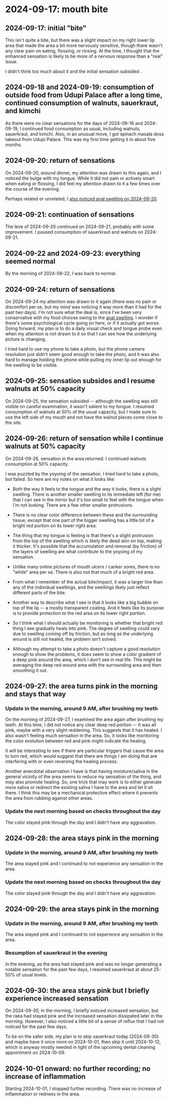 # 2024-09-17: mouth bite

## 2024-09-17: initial "bite"

This isn't quite a bite, but there was a slight impact on my right
lower lip area that made the area a bit more nervously sensitive,
though there wasn't any clear pain on eating, flossing, or rinsing. At
the time, I thought that the enhanced sensation is likely to be more
of a nervous response than a "real" issue.

I didn't think too much about it and the initial sensation subsided .

## 2024-09-18 and 2024-09-19: consumption of outside food from Udupi Palace after a long time, continued consumption of walnuts, sauerkraut, and kimchi

As there were no clear sensations for the days of 2024-09-18 and
2024-09-19, I continued food consumption as usual, including walnuts,
sauerkraut, and kimchi. Also, in an unusual move, I got spinach masala
dosa takeout from Udupi Palace. This was my first time getting it in
about five months.

## 2024-09-20: return of sensations

On 2024-09-20, around dinner, my attention was drawn to this again,
and I noticed the bulge with my tongue. While it did not pain or
actively smart when eating or flossing, I did feel my attention drawn
to it a few times over the course of the evening.

Perhaps related or unrelated, I [also noticed anal swelling on
2024-09-20](2024-09-20-anal-swelling.md).

## 2024-09-21: continuation of sensations

The leve of 2024-09-20 continued on 2024-09-21, probably with some
improvement. I paused consumption of sauerkraut and walnuts on
2024-09-21.

## 2024-09-22 and 2024-09-23: everything seemed normal

By the morning of 2024-09-22, I was back to normal.

## 2024-09-24: return of sensations

On 2024-09-24 my attention was drawn to it again (there was no pain or
discomfort per se, but my mind was noticing it way more than it had
for the past two days). I'm not sure what the deal is, since I've been
very conservative with my food choices owing to the [anal
swelling](2024-09-20-anal-swelling.md). I wonder if there's some
psychological cycle going on here, or if it actually got worse. Going
forward, my plan is to do a daily visual check and tongue probe even
when my attention is not drawn to it so that I can see how the
underlying picture is changing.

I tried hard to use my phone to take a photo, but the phone camera
resolution just didn't seem good enough to take the photo, and it was
also hard to manage holding the phone while pulling my inner lip out
enough for the swelling to be visible.

## 2024-09-25: sensation subsides and I resume walnuts at 50% capacity

On 2024-09-25, the sensation subsided -- although the swelling was
still visible on careful examination, it wasn't salient to my
tongue. I resumed consumption of walnuts at 50% of the usual capacity,
but I made sure to use the left side of my mouth and not have the
walnut pieces come close to the site.

## 2024-09-26: return of sensation while I continue walnuts at 50% capacity

On 2024-09-26, sensation in the area returned. I continued walnuts
consumption at 50% capacity.

I was puzzled by the yoyoing of the sensation. I tried hard to take a
photo, but failed. So here are my notes on what it looks like:

* Both the way it feels to the tongue and the way it looks, there is a
  slight swelling. There is another smaller swelling to its immediate
  left (for me) that I can see in the mirror but it's too small to
  feel with the tongue when I'm not looking. There are a few other
  smaller protrusions.

* There is no clear color difference between these and the surrounding
  tissue, except that one part of the bigger swelling has a little bit
  of a bright red portion on its lower right area.

* The thing that my tongue is feeling is that there's a slight
  protrusion from the top of the swelling which is likely the dead
  skin on top, making it thicker. It's possible that the accumulation
  and removal (by friction) of the layers of swelling are what
  contribute to the yoyoing of my sensation.

* Unlike many online pictures of mouth ulcers / canker sores, there is
  no "white" area per se. There is also not that much of a bright red
  area.

* From what I remember of the actual bite/impact, it was a larger line
  than any of the individual swellings, and the swellings likely just
  reflect different parts of the bite.

* Another way to describe what I see is that it looks like a big
  bubble on top of the lip -- a mostly transparent coating. And it
  feels like its purpose is to provide protection to the red area on
  its lower right portion.

* So I think what I should actually be monitoring is whether that
  bright red thing I see gradually heals into pink. The degree of
  swelling could vary due to swelling coming off by friction, but as
  long as the underlying wound is still not healed, the problem isn't
  solved.

* Although my attempt to take a photo doesn't capture a good
  resolution enough to show the problems, it does seem to show a color
  gradient of a deep pink around the area, which I don't see in real
  life. This might be averaging the deep red wound area with the
  surrounding area and then smoothing it out.

## 2024-09-27: the area turns pink in the morning and stays that way

### Update in the morning, around 9 AM, after brushing my teeth

On the morning of 2024-09-27, I examined the area again after brushing
my teeth. At this time, I did not notice any clear deep red portion --
it was all pink, maybe with a very slight reddening. This suggests
that it has healed. I also wasn't feeling much sensation in the
area. So, it looks like monitoring the color evolution between red and
pink might indicate the healing.

It will be interesting to see if there are particular triggers that
cause the area to turn red, which would suggest that there are things
I am doing that are interfering with or even reversing the healing
process.

Another anecdotal observation I have is that having moisture/saliva in
the general vicinity of the area seems to reduce my sensation of the
thing, and *may* also promote healing. So, one trick that may work is
to either generate more saliva or redirect the existing saliva I have
to the area and let it sit there. I think this may be a mechanical
protective effect where it prevents the area from rubbing against
other areas.

### Update the next morning based on checks throughout the day

The color stayed pink through the day and I didn't have any
aggravation.

## 2024-09-28: the area stays pink in the morning

### Update in the morning, around 9 AM, after brushing my teeth

The area stayed pink and I continued to not experience any sensation
in the area.

### Update the next morning based on checks throughout the day

The color stayed pink through the day and I didn't have any
aggravation.

## 2024-09-29: the area stays pink in the morning

### Update in the morning, around 9 AM, after brushing my teeth

The area stayed pink and I continued to not experience any sensation
in the area.

### Resumption of sauerkraut in the evening

In the evening, as the area had stayed pink and was no longer
generating a notable sensation for the past few days, I resumed
sauerkraut at about 25-50% of usual levels.

## 2024-09-30: the area stays pink but I briefly experience increased sensation

On 2024-09-30, in the morning, I briefly noticed increased sensation,
but the raea had stayed pink and the increased sensation dissipated
later in the morning. However, I also noticed a little bit of a sense
of reflux that I had not noticed for the past few days.

To be on the safer side, my plan is to skip sauerkraut today
(2024-09-30) and maybe have it once more on 2024-10-01, then skip it
until 2024-10-12, which is anyway mostly needed in light of the
upcoming dental cleaning appointment on 2024-10-09.

## 2024-10-01 onward: no further recording; no increase of inflammation

Starting 2024-10-01, I stopped further recording. There was no
increase of inflammation or redness in the area.
